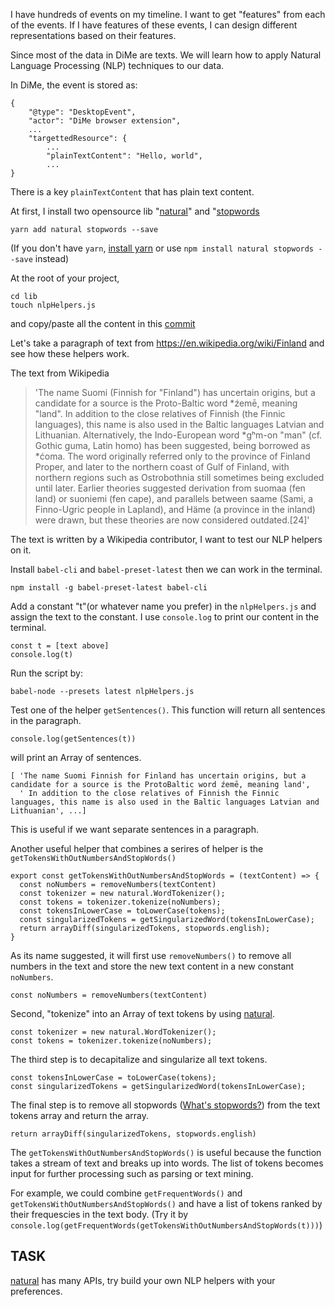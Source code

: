 I have hundreds of events on my timeline. I want to get "features" from each of the events. If I have features of these events, I can design different representations based on their features.

Since most of the data in DiMe are texts. We will learn how to apply Natural Language Processing (NLP) techniques to our data.

In DiMe, the event is stored as:

```
{
    "@type": "DesktopEvent",
    "actor": "DiMe browser extension",
    ...
    "targettedResource": {
        ...
        "plainTextContent": "Hello, world",
        ...
}
```
There is a key `plainTextContent` that has plain text content.

At first, I install two opensource lib "[natural](https://github.com/NaturalNode/natural)" and "[stopwords](https://github.com/huned/node-stopwords)

```
yarn add natural stopwords --save
```
(If you don't have `yarn`, [install yarn](https://yarnpkg.com/docs/install) or use `npm install natural stopwords --save` instead)

At the root of your project,
```
cd lib
touch nlpHelpers.js
```
and copy/paste all the content in this [commit](https://github.com/sysrep/time-viz/blob/522a0df78408b6953fef11e8d6bf13aeedd00890/src/lib/nlpHelpers.js)

Let's take a paragraph of text from <https://en.wikipedia.org/wiki/Finland> and see how these helpers work. 

The text from Wikipedia
>'The name Suomi (Finnish for "Finland") has uncertain origins, but a candidate for a source is the Proto-Baltic word *źemē, meaning "land". In addition to the close relatives of Finnish (the Finnic languages), this name is also used in the Baltic languages Latvian and Lithuanian. Alternatively, the Indo-European word *gʰm-on "man" (cf. Gothic guma, Latin homo) has been suggested, being borrowed as *ćoma. The word originally referred only to the province of Finland Proper, and later to the northern coast of Gulf of Finland, with northern regions such as Ostrobothnia still sometimes being excluded until later. Earlier theories suggested derivation from suomaa (fen land) or suoniemi (fen cape), and parallels between saame (Sami, a Finno-Ugric people in Lapland), and Häme (a province in the inland) were drawn, but these theories are now considered outdated.[24]'

The text is written by a Wikipedia contributor, I want to test our NLP helpers on it.

Install `babel-cli` and `babel-preset-latest` then we can work in the terminal.
```
npm install -g babel-preset-latest babel-cli
```
Add a constant "t"(or whatever name you prefer) in the `nlpHelpers.js` and assign the text to the constant. I use `console.log` to print our content in the terminal.
```
const t = [text above]
console.log(t)
```
Run the script by:
```
babel-node --presets latest nlpHelpers.js
```

Test one of the helper `getSentences()`. This function will return all sentences in the paragraph.
```
console.log(getSentences(t))
```
will print an Array of sentences.
```
[ 'The name Suomi Finnish for Finland has uncertain origins, but a candidate for a source is the ProtoBaltic word źemē, meaning land',
  ' In addition to the close relatives of Finnish the Finnic languages, this name is also used in the Baltic languages Latvian and Lithuanian', ...]
```
This is useful if we want separate sentences in a paragraph.

Another useful helper that combines a serires of helper is the `getTokensWithOutNumbersAndStopWords()`
```
export const getTokensWithOutNumbersAndStopWords = (textContent) => {
  const noNumbers = removeNumbers(textContent)
  const tokenizer = new natural.WordTokenizer();
  const tokens = tokenizer.tokenize(noNumbers);
  const tokensInLowerCase = toLowerCase(tokens);
  const singularizedTokens = getSingularizedWord(tokensInLowerCase);
  return arrayDiff(singularizedTokens, stopwords.english);
}
```
As its name suggested, it will first use `removeNumbers()` to remove all numbers in the text and store the new text content in a new constant `noNumbers`.
```
const noNumbers = removeNumbers(textContent)
```
Second, "tokenize" into an Array of text tokens by using [natural](https://github.com/NaturalNode/natural).
```
const tokenizer = new natural.WordTokenizer();
const tokens = tokenizer.tokenize(noNumbers);
```
The third step is to decapitalize and singularize all text tokens.
```
const tokensInLowerCase = toLowerCase(tokens);
const singularizedTokens = getSingularizedWord(tokensInLowerCase);
```
The final step is to remove all stopwords ([What's stopwords?](https://en.wikipedia.org/wiki/Stop_words)) from the text tokens array and return the array.
```
return arrayDiff(singularizedTokens, stopwords.english)
```

The `getTokensWithOutNumbersAndStopWords()` is useful because the function takes a stream of text and breaks up into words. The list of tokens becomes input for further processing such as parsing or text mining. 

For example, we could combine `getFrequentWords()` and `getTokensWithOutNumbersAndStopWords()` and have a list of tokens ranked by their frequescies in the text body. (Try it by `console.log(getFrequentWords(getTokensWithOutNumbersAndStopWords(t)))`)

## TASK

[natural](https://github.com/NaturalNode/natural) has many APIs, try build your own NLP helpers with your preferences.
